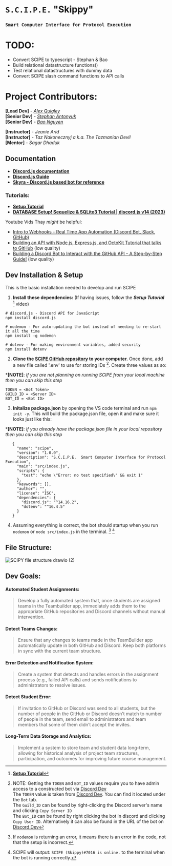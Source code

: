 # `S.C.I.P.E.` "Skippy"
### `Smart Computer Interface for Protocol Execution`
# TODO:
- Convert SCIPE to typescript - Stephan & Bao
- Build relational datastructure functions()
- Test relational datastructures with dummy data
- Convert SCIPE slash command functions to API calls

# Project Contributors: 
**[Lead Dev]** - _[Alex Quigley](https://github.com/AlexQuigley)_  
**[Senior Dev]** - _[Stephan Antonyuk](https://github.com/stepan-antonyuk)_  
**[Senior Dev]** - _[Bao Nguyen](https://github.com/bnguyen1212)_  

**[Instructor]** - _Jeanie Arid_  
**[Instructor]** - _Taz Nakonecznyj a.k.a. The Tazmanian Devil_  
**[Mentor]** - _Sagar Dhaduk_  
## Documentation  
- [**Discord.js documentation**](https://discord.js.org/)
- [**Discord.js Guide**](https://discordjs.guide/)
- [**Skyra - Discord.js based bot for reference**](https://github.com/skyra-project/skyra)

### Tutorials:
- [**Setup Tutorial**](https://www.youtube.com/watch?v=KZ3tIGHU314)
- [**DATABASE Setup! Sequelize & SQLite3 Tutorial | discord.js v14 (2023)**](https://www.youtube.com/watch?v=-3DiPj6S4x8)

Youtube Vids Thay _might_ be helpful:
- [Intro to Webhooks - Real Time App Automation (Discord Bot, Slack, GitHub)](https://youtu.be/c6d7lfvziRY?si=jgClodcd5T3ZjLhI)  
- [Building an API with Node.js, Express.js, and OctoKit Tutorial that talks to GitHub](https://youtu.be/1S4CbFlOVF4?si=Gf0WGR37PcV9jz9l) (low quality)  
- [Building a Discord Bot to Interact with the GitHub API - A Step-by-Step Guide!](https://youtu.be/1CuXR7NoynI?si=kIiYq5mCn4TjTGwI) (low quality)  

## Dev Installation & Setup
This is the basic installation needed to develop and run SCIPE 
1) **Install these dependencies:** (If having issues, follow the **_Setup Tutorial_** [^1] video)
```
# discord.js - Discord API for JavaScript
npm install discord.js

# nodemon - For auto-updating the bot instead of needing to re-start it all the time
npm install -g nodemon

# dotenv - For making environment variables, added security
npm install dotenv
```

2) **Clone the [SCIPE GitHub repository](https://github.com/AlexQuigley/S.C.I.P.E.git) to your computer.** Once done, add a new file called '.env' to use for storing IDs [^2]. Create three values as so:

***[NOTE]**: _If you are not planning on running SCIPE from your local machine then you can skip this step_  
```
TOKEN = <Bot Token>         
GUILD_ID = <Server ID>      
BOT_ID = <Bot ID>           
```

3) **Initalize package.json** by opening the VS code terminal and run `npm init -y`. This will build the package.json file, open it and make sure it looks just like this: 

***[NOTE]**: _If you already have the package.json file in your local repository then you can skip this step_ 
```
   {
     "name": "scipe",
     "version": "1.0.0",
     "description": "S.C.I.P.E.  Smart Computer Interface for Protocol Execution",
     "main": "src/index.js",
     "scripts": {
       "test": "echo \"Error: no test specified\" && exit 1"
     },
     "keywords": [],
     "author": "",
     "license": "ISC",
     "dependencies": {
       "discord.js": "^14.16.2",
       "dotenv": "^16.4.5"
     }
   }
```
4) Assuming everything is correct, the bot should startup when you run `nodemon` or `node src/index.js` in the terminal. [^3] [^4]

## File Structure:
![SCIPY file structure drawio (2)](https://github.com/user-attachments/assets/00809ca6-fe3d-4f5d-9d9e-f9795961dca5)
## Dev Goals:  
#### Automated Student Assignments:  
> Develop a fully automated system that, once students are assigned teams in the Teambuilder app, immediately adds them to the appropriate GitHub repositories and Discord channels without manual intervention.  
 
#### Detect Teams Changes:  
> Ensure that any changes to teams made in the TeamBuilder app automatically update in both GitHub and Discord. Keep both platforms in sync with the current team structure.  

#### Error Detection and Notification System:   
> Create a system that detects and handles errors in the assignment process (e.g., failed API calls) and sends notifications to administrators to resolve issues.  
#### Detect Student Error:   
> If invitation to GitHub or Discord was send to all students, but the number of people in the GitHub or Discord doesn’t match to number of people in the team, send email to administrators and team members that some of them didn’t accept the invites.   
#### Long-Term Data Storage and Analytics:   
> Implement a system to store team and student data long-term, allowing for historical analysis of project team structures, participation, and outcomes for improving future course management.   

[^1]: [**Setup Tutorial**](https://www.youtube.com/watch?v=KZ3tIGHU314)  
[^2]: NOTE: Getting the `TOKEN` and `BOT_ID` values require you to have admin access to a constructed bot via [Discord Dev](https://discord.com/developers/applications)  
The `TOKEN` value is taken from [Discord Dev](https://discord.com/developers/applications). You can find it located under the `Bot` tab.   
The `Guild_ID` can be found by right-clicking the Discord server's name and clicking `Copy Server ID`  
The `Bot_ID` can be found by right clicking the bot in discord and clicking `Copy User ID`. Alternatively it can also be found in the URL of the bot on [Discord Dev](https://discord.com/developers/applications)   
[^3]: If `nodemon` is returning an error, it means there is an error in the code, not that the setup is incorrect.  
[^4]: SCIPE will output: `SCIPE (Skippy)#7016 is online.` to the terminal when the bot is running correctly.  
